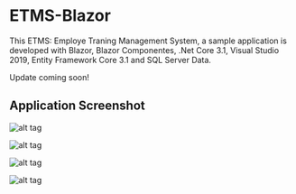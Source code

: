 # ETMS-Blazor
 This ETMS: Employe Traning Management System, a sample application is developed with Blazor, Blazor Componentes, .Net Core 3.1, Visual Studio 2019, Entity Framework Core 3.1 and SQL Server Data.
 
Update coming soon! 
 
  ## Application Screenshot
  
![alt tag](https://github.com/Siraj360/ETMS-Blazor/blob/master/ETMS-Blazor/wwwroot/images/Blazor1.png)

![alt tag](https://github.com/Siraj360/ETMS-Blazor/blob/master/ETMS-Blazor/wwwroot/images/Blazor2.png)

![alt tag](https://github.com/Siraj360/ETMS-Blazor/blob/master/ETMS-Blazor/wwwroot/images/Blazor3.png)

![alt tag](https://github.com/Siraj360/ETMS-Blazor/blob/master/ETMS-Blazor/wwwroot/images/blazor-dashboard.png)
